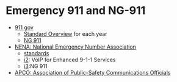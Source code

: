 # Emergency 911 and NG-911
- [911 gov](https://www.911.gov/)
    - [Standard Overview](https://www.911.gov/project_standardsforenhancedandnextgeneration911.html) for each year
    - [NG 911](https://www.911.gov/documents_tools/NG911.html)
- [NENA: National Emergency Number Association](http://www.nena.org/)
    - [standards](http://www.nena.org/?page=Standards)
    - [i2](https://cdn.ymaws.com/www.nena.org/resource/resmgr/Standards/NENA_08-001_v2.1_Interim_VoI.pdf): VoIP for Enhanced 9-1-1 Services
    - [i3](https://cdn.ymaws.com/www.nena.org/resource/collection/2851C951-69FF-40F0-A6B8-36A714CB085D/NENA_08-002-v1_Functional_Interface_Standards_NG911_i3.pdf):NG 911
- [APCO: Association of Public-Safety Communications Officials](http://apcointl.org)

